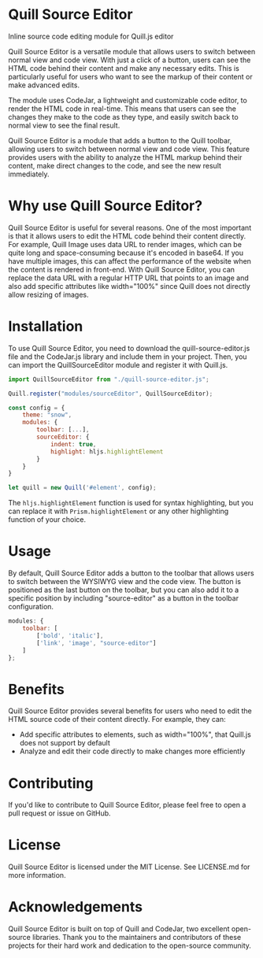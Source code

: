 # Quill Source Editor
Inline source code editing module for Quill.js editor

Quill Source Editor is a versatile module that allows users to switch between normal view and code view. With just a click of a button, users can see the HTML code behind their content and make any necessary edits. This is particularly useful for users who want to see the markup of their content or make advanced edits.

The module uses CodeJar, a lightweight and customizable code editor, to render the HTML code in real-time. This means that users can see the changes they make to the code as they type, and easily switch back to normal view to see the final result.

Quill Source Editor is a module that adds a button to the Quill toolbar, allowing users to switch between normal view and code view. This feature provides users with the ability to analyze the HTML markup behind their content, make direct changes to the code, and see the new result immediately.

# Why use Quill Source Editor?

Quill Source Editor is useful for several reasons. One of the most important is that it allows users to edit the HTML code behind their content directly. For example, Quill Image uses data URL to render images, which can be quite long and space-consuming because it's encoded in base64. If you have multiple images, this can affect the performance of the website when the content is rendered in front-end. With Quill Source Editor, you can replace the data URL with a regular HTTP URL that points to an image and also add specific attributes like width="100%" since Quill does not directly allow resizing of images.

# Installation
To use Quill Source Editor, you need to download the quill-source-editor.js file and the CodeJar.js library and include them in your project. Then, you can import the QuillSourceEditor module and register it with Quill.js.

```js
import QuillSourceEditor from "./quill-source-editor.js";

Quill.register("modules/sourceEditor", QuillSourceEditor);

const config = {
	theme: "snow",
	modules: {
		toolbar: [...],
		sourceEditor: {
			indent: true,
			highlight: hljs.highlightElement
		}
	}
}

let quill = new Quill('#element', config);
```
The `hljs.highlightElement` function is used for syntax highlighting, but you can replace it with `Prism.highlightElement` or any other highlighting function of your choice.

# Usage
By default, Quill Source Editor adds a button to the toolbar that allows users to switch between the WYSIWYG view and the code view. The button is positioned as the last button on the toolbar, but you can also add it to a specific position by including "source-editor" as a button in the toolbar configuration.

```js
modules: {
	toolbar: [
		['bold', 'italic'],
		['link', 'image', "source-editor"]
	]
};
```
# Benefits
Quill Source Editor provides several benefits for users who need to edit the HTML source code of their content directly. For example, they can:

- Add specific attributes to elements, such as width="100%", that Quill.js does not support by default
- Analyze and edit their code directly to make changes more efficiently

# Contributing
If you'd like to contribute to Quill Source Editor, please feel free to open a pull request or issue on GitHub.

# License
Quill Source Editor is licensed under the MIT License. See LICENSE.md for more information.

# Acknowledgements
Quill Source Editor is built on top of Quill and CodeJar, two excellent open-source libraries. Thank you to the maintainers and contributors of these projects for their hard work and dedication to the open-source community.
